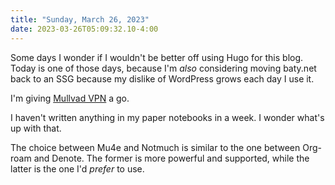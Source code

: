 ```yaml
---
title: "Sunday, March 26, 2023"
date: 2023-03-26T05:09:32.10-4:00
---
```


Some days I wonder if I wouldn't be better off using Hugo for this blog. Today is one of those days, because I'm _also_ considering moving baty.net back to an SSG because my dislike of WordPress grows each day I use it.

I'm giving [Mullvad VPN](https://mullvad.net/en/) a go.

I haven't written anything in my paper notebooks in a week. I wonder what's up with that.

The choice between Mu4e and Notmuch is similar to the one between Org-roam and Denote. The former is more powerful and supported, while the latter is the one I'd _prefer_ to use.
